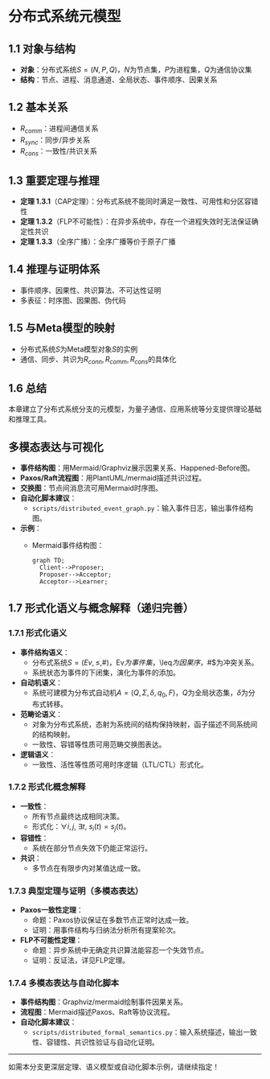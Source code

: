 # 分布式系统元模型

## 1.1 对象与结构

- **对象**：分布式系统$S=(N, P, Q)$，$N$为节点集，$P$为进程集，$Q$为通信协议集
- **结构**：节点、进程、消息通道、全局状态、事件顺序、因果关系

## 1.2 基本关系

- $R_{comm}$：进程间通信关系
- $R_{sync}$：同步/异步关系
- $R_{cons}$：一致性/共识关系

## 1.3 重要定理与推理

- **定理 1.3.1**（CAP定理）：分布式系统不能同时满足一致性、可用性和分区容错性
- **定理 1.3.2**（FLP不可能性）：在异步系统中，存在一个进程失效时无法保证确定性共识
- **定理 1.3.3**（全序广播）：全序广播等价于原子广播

## 1.4 推理与证明体系

- 事件顺序、因果性、共识算法、不可达性证明
- 多表征：时序图、因果图、伪代码

## 1.5 与Meta模型的映射

- 分布式系统$S$为Meta模型对象$S$的实例
- 通信、同步、共识为$R_{conn},R_{comm},R_{cons}$的具体化

## 1.6 总结

本章建立了分布式系统分支的元模型，为量子通信、应用系统等分支提供理论基础和推理工具。

## 多模态表达与可视化

- **事件结构图**：用Mermaid/Graphviz展示因果关系、Happened-Before图。
- **Paxos/Raft流程图**：用PlantUML/mermaid描述共识过程。
- **交换图**：节点间消息流可用Mermaid时序图。
- **自动化脚本建议**：
  - `scripts/distributed_event_graph.py`：输入事件日志，输出事件结构图。
- **示例**：
  - Mermaid事件结构图：

    ```mermaid
    graph TD;
      Client-->Proposer;
      Proposer-->Acceptor;
      Acceptor-->Learner;
    ```

## 1.7 形式化语义与概念解释（递归完善）

### 1.7.1 形式化语义

- **事件结构语义**：
  - 分布式系统$S=(Ev,\leq,\#$)$，$Ev$为事件集，$\leq$为因果序，$\#$为冲突关系。
  - 系统状态为事件的下闭集，演化为事件的添加。
- **自动机语义**：
  - 系统可建模为分布式自动机$A=(Q,\Sigma,\delta,q_0,F)$，$Q$为全局状态集，$\delta$为分布式转移。
- **范畴论语义**：
  - 对象为分布式系统，态射为系统间的结构保持映射，函子描述不同系统间的结构映射。
  - 一致性、容错等性质可用范畴交换图表达。
- **逻辑语义**：
  - 一致性、活性等性质可用时序逻辑（LTL/CTL）形式化。

### 1.7.2 形式化概念解释

- **一致性**：
  - 所有节点最终达成相同决策。
  - 形式化：$\forall i,j,\ \exists t,\ s_i(t)=s_j(t)$。
- **容错性**：
  - 系统在部分节点失效下仍能正常运行。
- **共识**：
  - 多节点在有限步内对某值达成一致。

### 1.7.3 典型定理与证明（多模态表达）

- **Paxos一致性定理**：
  - 命题：Paxos协议保证在多数节点正常时达成一致。
  - 证明：用事件结构与归纳法分析所有提案轮次。
- **FLP不可能性定理**：
  - 命题：异步系统中无确定共识算法能容忍一个失效节点。
  - 证明：反证法，详见FLP定理。

### 1.7.4 多模态表达与自动化脚本

- **事件结构图**：Graphviz/mermaid绘制事件因果关系。
- **流程图**：Mermaid描述Paxos、Raft等协议流程。
- **自动化脚本建议**：
  - `scripts/distributed_formal_semantics.py`：输入系统描述，输出一致性、容错性、共识性验证与自动化证明。

---

如需本分支更深层定理、语义模型或自动化脚本示例，请继续指定！
